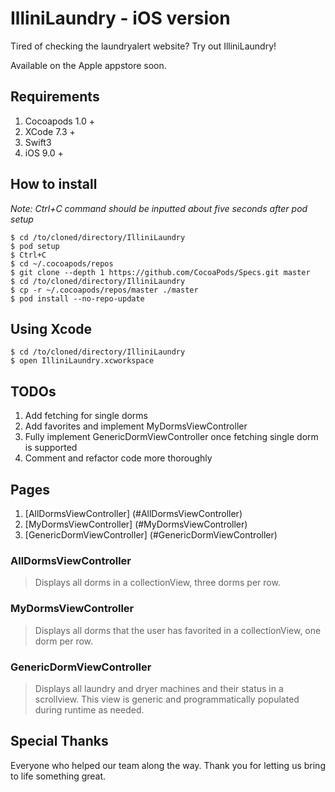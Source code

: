 # IlliniLaundry - iOS version
Tired of checking the laundryalert website? Try out IlliniLaundry!


Available on the Apple appstore soon.
## Requirements

1. Cocoapods 1.0 +
2. XCode 7.3 +
4. Swift3
5. iOS 9.0 +

## How to install
*Note: Ctrl+C command should be inputted about five seconds after pod setup*
``` shell
$ cd /to/cloned/directory/IlliniLaundry
$ pod setup
$ Ctrl+C
$ cd ~/.cocoapods/repos
$ git clone --depth 1 https://github.com/CocoaPods/Specs.git master
$ cd /to/cloned/directory/IlliniLaundry
$ cp -r ~/.cocoapods/repos/master ./master
$ pod install --no-repo-update
```

## Using Xcode

``` shell
$ cd /to/cloned/directory/IlliniLaundry
$ open IlliniLaundry.xcworkspace
```
## TODOs

1. Add fetching for single dorms
2. Add favorites and implement MyDormsViewController
3. Fully implement GenericDormViewController once fetching single dorm is supported
4. Comment and refactor code more thoroughly

## Pages

1. [AllDormsViewController] (#AllDormsViewController)
2. [MyDormsViewController] (#MyDormsViewController)
3. [GenericDormViewController] (#GenericDormViewController)

### AllDormsViewController
>Displays all dorms in a collectionView, three dorms per row.
### MyDormsViewController
>Displays all dorms that the user has favorited in a collectionView, one dorm per row.
### GenericDormViewController
>Displays all laundry and dryer machines and their status in a scrollview.
This view is generic and programmatically populated during runtime as needed.

## Special Thanks
Everyone who helped our team along the way. Thank you for letting us bring to life something great.
